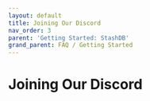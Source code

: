 ```yaml
---
layout: default
title: Joining Our Discord
nav_order: 3
parent: 'Getting Started: StashDB'
grand_parent: FAQ / Getting Started
---
```


# Joining Our Discord
